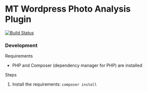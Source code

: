# MT Wordpress Photo Analysis Plugin

[![Build Status](https://travis-ci.org/MirosTruckstop/mt-wp-photo-analysis-plugin.svg?branch=master)](https://travis-ci.org/MirosTruckstop/mt-wp-photo-analysis-plugin)

### Development

Requirements
* PHP and Composer (dependency manager for PHP) are installed

Steps
1. Install the requirements: `composer install`
